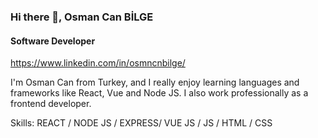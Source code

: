 ### Hi there 👋, Osman Can BİLGE
#### Software Developer
https://www.linkedin.com/in/osmncnbilge/

I'm Osman Can from Turkey, and I really enjoy learning languages and frameworks like React, Vue and Node JS. I also work professionally as a frontend developer.

Skills: REACT / NODE JS / EXPRESS/  VUE JS / JS / HTML / CSS



